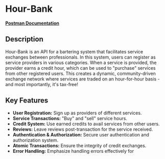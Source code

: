 # Hour-Bank

[**Postman Documentation**](https://documenter.getpostman.com/view/30866950/2s9YeAAEaE)

## Description
Hour-Bank is an API for a bartering system that facilitates service exchanges between professionals. In this system, users can register as service providers in various categories. When a service is provided, the provider earns a credit hour, which can be used to "purchase" services from other registered users. This creates a dynamic, community-driven exchange network where services are traded on an hour-for-hour basis - and most importantly, it's tax-free!

## Key Features
- **User Registration:** Sign up as providers of different services.
- **Service Transactions:** "Buy" and "sell" service hours.
- **Credit System:** Use earned credits to avail services from other users.
- **Reviews:** Leave reviews post-transaction for the service received.
- **Authentication & Authorization:** Secure user authentication and authorization system.
- **Atomic Transactions:** Ensure the integrity of credit exchanges.
- **Error Handling:** Emphasize handling errors effectively for
